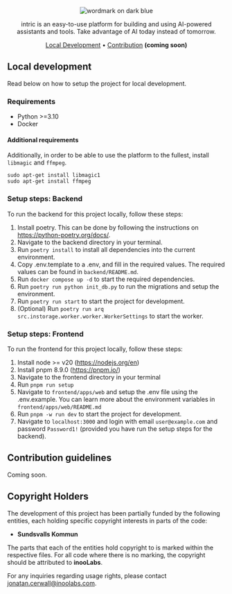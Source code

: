 <div align="center">

![wordmark on dark blue](https://github.com/user-attachments/assets/67b9c7df-4fc7-4acb-9e54-8bdbd81ad9b9)

intric is an easy-to-use platform for building and using AI-powered assistants and tools. Take advantage of AI today instead of tomorrow.

[Local Development](#local-development) • [Contribution](#contribution-guidelines) **(coming soon)**

</div>

## Local development

Read below on how to setup the project for local development.

### Requirements

* Python >=3.10
* Docker

#### Additional requirements

Additionally, in order to be able to use the platform to the fullest, install `libmagic` and `ffmpeg`.

```
sudo apt-get install libmagic1
sudo apt-get install ffmpeg
```

### Setup steps: Backend

To run the backend for this project locally, follow these steps:

1. Install poetry. This can be done by following the instructions on https://python-poetry.org/docs/.
2. Navigate to the backend directory in your terminal.
3. Run `poetry install` to install all dependencies into the current environment.
4. Copy .env.template to a .env, and fill in the required values. The required values can be found in `backend/README.md`.
5. Run `docker compose up -d` to start the required dependencies.
6. Run `poetry run python init_db.py` to run the migrations and setup the environment.
7. Run `poetry run start` to start the project for development.
8. (Optional) Run `poetry run arq src.instorage.worker.worker.WorkerSettings` to start the worker.

### Setup steps: Frontend

To run the frontend for this project locally, follow these steps:

1. Install node >= v20 (https://nodejs.org/en)
2. Install pnpm 8.9.0 (https://pnpm.io/)
3. Navigate to the frontend directory in your terminal
4. Run `pnpm run setup`
5. Navigate to `frontend/apps/web` and setup the .env file using the .env.example. You can learn more about the environment variables in `frontend/apps/web/README.md`
6. Run `pnpm -w run dev` to start the project for development.
7. Navigate to `localhost:3000` and login with email `user@example.com` and password `Password1!` (provided you have run the setup steps for the backend).

## Contribution guidelines

Coming soon.


## Copyright Holders

The development of this project has been partially funded by the following entities, each holding specific copyright interests in parts of the code:

- **Sundsvalls Kommun**

The parts that each of the entities hold copyright to is marked within the respective files. For all code where there is no marking, the copyright should be attributed to **inooLabs**.

For any inquiries regarding usage rights, please contact jonatan.cerwall@inoolabs.com.